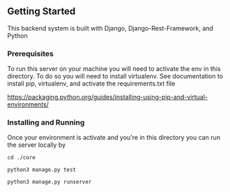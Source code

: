 ## Getting Started

This backend system is built with Django, Django-Rest-Framework, and Python

### Prerequisites

To run this server on your machine you will need to activate the env in this directory.
To do so you will need to install virtualenv.  See documentation to install pip, virtualenv, and activate the requirements.txt file

https://packaging.python.org/guides/installing-using-pip-and-virtual-environments/


### Installing and Running

Once your environment is activate and you're in this directory you can run the server locally by

```
cd ./core
```

```
python3 manage.py test
```

```
python3 manage.py runserver
```
